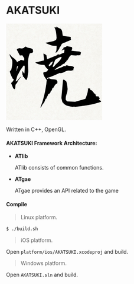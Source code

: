 # AKATSUKI

![logo](https://raw.githubusercontent.com/Slowhand0309/AKATSUKI/master/doc/akatsuki.png)

Written in C++, OpenGL.

#### AKATSUKI Framework Architecture:

* **ATlib**

  ATlib consists of common functions.

* **ATgae**

  ATgae provides an API related to the game

#### Compile

> Linux platform.

```sh
$ ./build.sh
```

> iOS platform.

Open `platform/ios/AKATSUKI.xcodeproj` and build.

> Windows platform.

Open `AKATSUKI.sln` and build.
